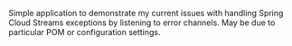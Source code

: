 Simple application to demonstrate my current issues with handling Spring Cloud Streams exceptions by listening to error channels. May be due to particular POM or configuration settings.
